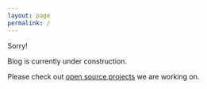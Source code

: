 ```yaml
---
layout: page
permalink: /
---
```


Sorry!

Blog is currently under construction.

Please check out [open source projects](/projects) we are working on.